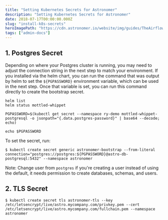 ```yaml
---
title: "Setting Kubernetes Secrets for Astronomer"
description: "Setting Kubernetes Secrets for Astronomer"
date: 2018-07-17T00:00:00.000Z
slug: "install-k8s-secrets"
heroImagePath: "https://cdn.astronomer.io/website/img/guides/TheAirflowUI_preview.png"
tags: ["admin-docs"]
---
```


## 1. Postgres Secret

Depending on where your Postgres cluster is running, you may need to adjust the connection string in the next step to match your environment. If you installed via the helm chart, you can run the command that was output by helm to set the `${PGPASSWORD}` environment variable, which can be used in the next step. Once that variable is set, you can run this command directly to create the bootstrap secret.

```
helm list
helm status mottled-whippet

PGPASSWORD=$(kubectl get secret --namespace ry-demo mottled-whippet-postgresql -o jsonpath="{.data.postgres-password}" | base64 --decode; echo)

echo $PGPASSWORD
```

To set the secret, run:

```shell
$ kubectl create secret generic astronomer-bootstrap --from-literal connection="postgres://postgres:${PGPASSWORD}@astro-db-postgresql:5432" --namespace astronomer
```

Note: Change user from `postgres` if you're creating a user instead of using the default, it needs permission to create databases, schemas, and users.

## 2. TLS Secret

```shell
$ kubectl create secret tls astronomer-tls --key /etc/letsencrypt/live/astro.mycompany.com/privkey.pem --cert /etc/letsencrypt/live/astro.mycompany.com/fullchain.pem --namespace astronomer
```
